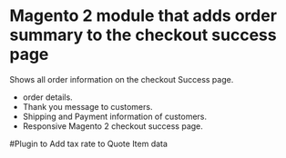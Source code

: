 # Magento 2 module that adds order summary to the checkout success page  #

Shows all order information on the checkout Success page.
- order details.
- Thank you message to customers.
- Shipping and Payment information of customers.
- Responsive Magento 2 checkout success page.

#Plugin to Add tax rate to Quote Item data